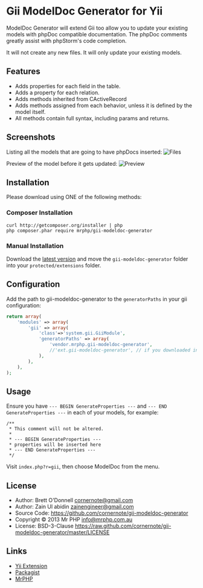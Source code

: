 # Gii ModelDoc Generator for Yii

ModelDoc Generator will extend Gii too allow you to update your existing models with phpDoc compatible documentation.  The phpDoc comments greatly assist with phpStorm's code completion.

It will not create any new files.  It will only update your existing models.


## Features

- Adds properties for each field in the table.
- Adds a property for each relation.
- Adds methods inherited from CActiveRecord
- Adds methods assigned from each behavior, unless it is defined by the model itself.
- All methods contain full syntax, including params and returns.


## Screenshots

Listing all the models that are going to have phpDocs inserted:
![Files](https://raw.github.com/cornernote/gii-modeldoc-generator/master/screenshot/files.png)

Preview of the model before it gets updated:
![Preview](https://raw.github.com/cornernote/gii-modeldoc-generator/master/screenshot/preview.png)


## Installation

Please download using ONE of the following methods:


### Composer Installation

```
curl http://getcomposer.org/installer | php
php composer.phar require mrphp/gii-modeldoc-generator
```


### Manual Installation

Download the [latest version](https://github.com/cornernote/yii-dressing/archive/master.zip) and move the `gii-modeldoc-generator` folder into your `protected/extensions` folder.


## Configuration

Add the path to gii-modeldoc-generator to the `generatorPaths` in your gii configuration:

```php
return array(
	'modules' => array(
		'gii' => array(
			'class'=>'system.gii.GiiModule',
			'generatorPaths' => array(
				'vendor.mrphp.gii-modeldoc-generator',
				//'ext.gii-modeldoc-generator', // if you downloaded into ext
			),
		),
	),
);
```

## Usage

Ensure you have `--- BEGIN GenerateProperties ---` and `--- END GenerateProperties ---` in each of your models, for example:

```
/**
 * This comment will not be altered.
 *
 * --- BEGIN GenerateProperties ---
 * properties will be inserted here
 * --- END GenerateProperties ---
 */
```

Visit `index.php?r=gii`, then choose ModelDoc from the menu.


## License

- Author: Brett O'Donnell <cornernote@gmail.com>
- Author: Zain Ul abidin <zainengineer@gmail.com>
- Source Code: https://github.com/cornernote/gii-modeldoc-generator
- Copyright © 2013 Mr PHP <info@mrphp.com.au>
- License: BSD-3-Clause https://raw.github.com/cornernote/gii-modeldoc-generator/master/LICENSE



## Links

- [Yii Extension](http://www.yiiframework.com/extension/gii-modeldoc-generator)
- [Packagist](https://packagist.org/packages/mrphp/gii-modeldoc-generator)
- [MrPHP](http://mrphp.com.au)
